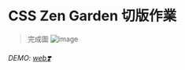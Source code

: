 # CSS Zen Garden 切版作業
> 完成圖
 ![image](./images/layout_final.jpg)
 
 ###### DEMO: [web❣️](https://yaaaan0.github.io/css_zenGarden/)
